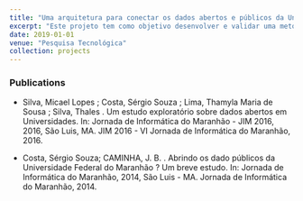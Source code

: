 ```yaml
---
title: "Uma arquitetura para conectar os dados abertos e públicos da Universidade Federal do Maranhão"
excerpt: "Este projeto tem como objetivo desenvolver e validar uma metodologia para migrar os dados abertos e públicos da Universidade Federal do Maranhão para o paradigma de Dados Conectados. Uma das grandes vantagens desse paradigma é a possibilidade de integrar um grande volume de dados, através de links, criando um grande banco de dados na Web. Além disso, a utilização da linguagem SPARQL permitirá consultas elaboradas, que integram diversos recursos. Evitando assim várias requisições diferentes a cada recurso, ou seja, um servidor de dados conectados é capaz de consultar e retornar apenas os dados solicitados. Partes desta metodologia já foram testadas e validadas para um conjunto menor de dados em trabalhos e orientações anteriores. O objetivo deste projeto é concluir, revisando e expandido alguns trabalhos anteriores."
date: 2019-01-01
venue: "Pesquisa Tecnológica"
collection: projects
---
```


### Publications

* Silva, Micael Lopes ; Costa, Sérgio Souza ; Lima, Thamyla Maria de Sousa ; Silva, Thales . Um estudo exploratório sobre dados abertos em Universidades. In: Jornada de Informática do Maranhão - JIM 2016, 2016, São Luis, MA. JIM 2016 - VI Jornada de Informática do Maranhão, 2016.

* Costa, Sérgio Souza; CAMINHA, J. B. . Abrindo os dado públicos da Universidade Federal do Maranhão ? Um breve estudo. In: Jornada de Informática do Maranhão, 2014, São Luis - MA. Jornada de Informática do Maranhão, 2014.


